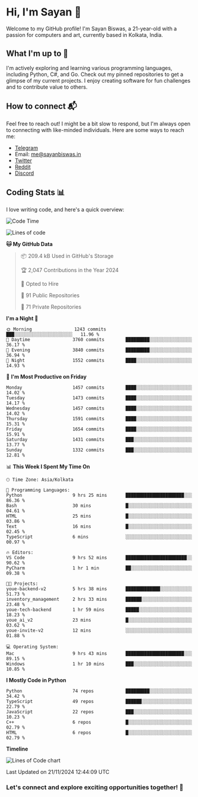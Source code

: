 # Hi, I'm Sayan 👋

Welcome to my GitHub profile! I'm Sayan Biswas, a 21-year-old with a passion for computers and art, currently based in Kolkata, India.

## What I'm up to 🚀

I'm actively exploring and learning various programming languages, including Python, C#, and Go. Check out my pinned repositories to get a glimpse of my current projects. I enjoy creating software for fun challenges and to contribute value to others.

## How to connect 📬

Feel free to reach out! I might be a bit slow to respond, but I'm always open to connecting with like-minded individuals. Here are some ways to reach me:

- [Telegram](https://t.me/dank_as_fuck)
- Email: [me@sayanbiswas.in](mailto:me@sayanbiswas.in)
- [Twitter](https://twitter.com/TheDankDel)
- [Reddit](https://www.reddit.com/user/dank_as_fuck_/)
- [Discord](https://discordapp.com/users/506536929152466945)

## Coding Stats 📊

I love writing code, and here's a quick overview:

<!--START_SECTION:waka-->
![Code Time](http://img.shields.io/badge/Code%20Time-1%2C923%20hrs%2050%20mins-blue)

![Lines of code](https://img.shields.io/badge/From%20Hello%20World%20I%27ve%20Written-6.2%20million%20lines%20of%20code-blue)

**🐱 My GitHub Data** 

> 📦 209.4 kB Used in GitHub's Storage 
 > 
> 🏆 2,047 Contributions in the Year 2024
 > 
> 💼 Opted to Hire
 > 
> 📜 91 Public Repositories 
 > 
> 🔑 71 Private Repositories 
 > 
**I'm a Night 🦉** 

```text
🌞 Morning                1243 commits        ███░░░░░░░░░░░░░░░░░░░░░░   11.96 % 
🌆 Daytime                3760 commits        █████████░░░░░░░░░░░░░░░░   36.17 % 
🌃 Evening                3840 commits        █████████░░░░░░░░░░░░░░░░   36.94 % 
🌙 Night                  1552 commits        ████░░░░░░░░░░░░░░░░░░░░░   14.93 % 
```
📅 **I'm Most Productive on Friday** 

```text
Monday                   1457 commits        ████░░░░░░░░░░░░░░░░░░░░░   14.02 % 
Tuesday                  1473 commits        ████░░░░░░░░░░░░░░░░░░░░░   14.17 % 
Wednesday                1457 commits        ████░░░░░░░░░░░░░░░░░░░░░   14.02 % 
Thursday                 1591 commits        ████░░░░░░░░░░░░░░░░░░░░░   15.31 % 
Friday                   1654 commits        ████░░░░░░░░░░░░░░░░░░░░░   15.91 % 
Saturday                 1431 commits        ███░░░░░░░░░░░░░░░░░░░░░░   13.77 % 
Sunday                   1332 commits        ███░░░░░░░░░░░░░░░░░░░░░░   12.81 % 
```


📊 **This Week I Spent My Time On** 

```text
🕑︎ Time Zone: Asia/Kolkata

💬 Programming Languages: 
Python                   9 hrs 25 mins       ██████████████████████░░░   86.36 % 
Bash                     30 mins             █░░░░░░░░░░░░░░░░░░░░░░░░   04.61 % 
HTML                     25 mins             █░░░░░░░░░░░░░░░░░░░░░░░░   03.86 % 
Text                     16 mins             █░░░░░░░░░░░░░░░░░░░░░░░░   02.45 % 
TypeScript               6 mins              ░░░░░░░░░░░░░░░░░░░░░░░░░   00.97 % 

🔥 Editors: 
VS Code                  9 hrs 52 mins       ███████████████████████░░   90.62 % 
PyCharm                  1 hr 1 min          ██░░░░░░░░░░░░░░░░░░░░░░░   09.38 % 

🐱‍💻 Projects: 
youe-backend-v2          5 hrs 38 mins       █████████████░░░░░░░░░░░░   51.73 % 
inventory_management     2 hrs 33 mins       ██████░░░░░░░░░░░░░░░░░░░   23.48 % 
youe-tech-backend        1 hr 59 mins        █████░░░░░░░░░░░░░░░░░░░░   18.23 % 
youe_ai_v2               23 mins             █░░░░░░░░░░░░░░░░░░░░░░░░   03.62 % 
youe-invite-v2           12 mins             ░░░░░░░░░░░░░░░░░░░░░░░░░   01.88 % 

💻 Operating System: 
Mac                      9 hrs 43 mins       ██████████████████████░░░   89.15 % 
Windows                  1 hr 10 mins        ███░░░░░░░░░░░░░░░░░░░░░░   10.85 % 
```

**I Mostly Code in Python** 

```text
Python                   74 repos            █████████░░░░░░░░░░░░░░░░   34.42 % 
TypeScript               49 repos            ██████░░░░░░░░░░░░░░░░░░░   22.79 % 
JavaScript               22 repos            ███░░░░░░░░░░░░░░░░░░░░░░   10.23 % 
C++                      6 repos             █░░░░░░░░░░░░░░░░░░░░░░░░   02.79 % 
HTML                     6 repos             █░░░░░░░░░░░░░░░░░░░░░░░░   02.79 % 
```



**Timeline**

![Lines of Code chart](https://raw.githubusercontent.com/Dank-del/Dank-del/main/assets/bar_graph.png)


 Last Updated on 21/11/2024 12:44:09 UTC
<!--END_SECTION:waka-->

### Let's connect and explore exciting opportunities together! 🚀
